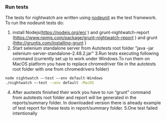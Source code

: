 ### Run tests
The tests for nightwatch are written using [nodeunit](https://github.com/caolan/nodeunit) as the test framework. To run the nodeunit tests do:

1. install Nodejs(https://nodejs.org/en/ )  and grunt-nightwatch-report (https://www.npmjs.com/package/grunt-nightwatch-report ) and grunt (http://gruntjs.com/installing-grunt )
2. Start selenium standalone server from Autotests root folder “java -jar selenium-server-standalone-2.48.2.jar” 
3.Run tests executing following command (currently set up to work under Windows.To run them on MacOS platform you have to replace chromedriver file in the autotests root folder with one from chromedrivers folder) 

```sh
node nightwatch –-test –-env default-Windows
./nightwatch –-test -–env default -MacOS
```
4.	After auotests finished their work you have to run “grunt” command from autotests root folder and report will be generated in the reports/summary folder. In downloaded version there is already example of test report for these tests in report/summary folder.
5.One test failed intentionally



